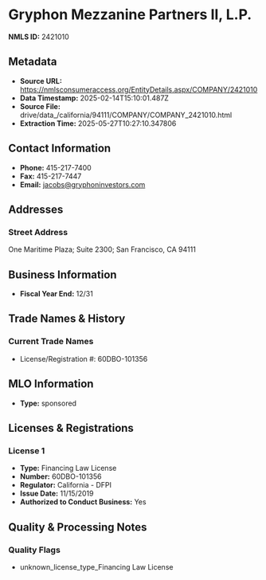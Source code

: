 # Gryphon Mezzanine Partners II, L.P.

**NMLS ID:** 2421010

## Metadata
- **Source URL:** https://nmlsconsumeraccess.org/EntityDetails.aspx/COMPANY/2421010
- **Data Timestamp:** 2025-02-14T15:10:01.487Z
- **Source File:** drive/data_/california/94111/COMPANY/COMPANY_2421010.html
- **Extraction Time:** 2025-05-27T10:27:10.347806

## Contact Information
- **Phone:** 415-217-7400
- **Fax:** 415-217-7447
- **Email:** jacobs@gryphoninvestors.com

## Addresses
### Street Address
One Maritime Plaza; Suite 2300; San Francisco, CA 94111

## Business Information
- **Fiscal Year End:** 12/31

## Trade Names & History
### Current Trade Names
- License/Registration #: 60DBO-101356

## MLO Information
- **Type:** sponsored

## Licenses & Registrations

### License 1
- **Type:** Financing Law License
- **Number:** 60DBO-101356
- **Regulator:** California - DFPI
- **Issue Date:** 11/15/2019
- **Authorized to Conduct Business:** Yes

## Quality & Processing Notes
### Quality Flags
- unknown_license_type_Financing Law License
